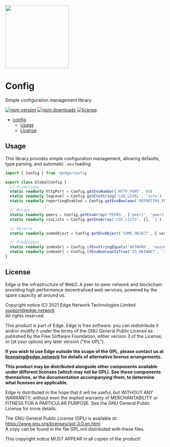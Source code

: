 <img src="https://cdn.edge.network/assets/img/edge-logo-green.svg" width="200">

# Config

Simple configuration management library

[![npm version](https://img.shields.io/npm/v/@edge/config)](https://www.npmjs.com/package/@edge/config) [![npm downloads](https://img.shields.io/npm/dt/@edge/config)](https://www.npmjs.com/package/@edge/config) [![license](https://img.shields.io/npm/l/@edge/config)](LICENSE.md)

- [config](#config)
  - [Usage](#usage)
  - [License](#license)

## Usage

This library provides simple configuration management, allowing defaults, type parsing, and automatic `.env` loading.

```typescript
import { Config } from '@edge/config'

export class GlobalConfig {
  // Primitives
  static readonly httpPort = Config.getEnvNumber('HTTP_PORT', 80)
  static readonly logLevel = Config.getEnvString('LOG_LEVEL', 'info')
  static readonly reportingEnabled = Config.getEnvBoolean('REPORTING_ENABLED', true)

  // Arrays
  static readonly peers = Config.getEnvArray('PEERS', ['peer1', 'peer2'])
  static readonly csvLists = Config.getEnvArray('CSV_LISTS', [], '|')

  // Objects
  static readonly someObject = Config.getEnvObject('SOME_OBJECT', { useful: true, reason: 'provides good utility' })

  // Predicates
  static readonly indexUrl = Config.ifEnvStringEquals('NETWORK', 'mainnet', 'index.xe.network', 'index.test.network')
  static readonly indexUrl = Config.ifEnvBooleanIsTrue('IS_MAINNET', 'index.xe.network', 'index.test.network')
}
```

## License

Edge is the infrastructure of Web3. A peer-to-peer network and blockchain providing high performance decentralised web services, powered by the spare capacity all around us.

Copyright notice
(C) 2021 Edge Network Technologies Limited <support@edge.network><br />
All rights reserved

This product is part of Edge.
Edge is free software: you can redistribute it and/or modify it under the terms of the GNU General Public License as published by the Free Software Foundation, either version 3 of the License, or (at your option) any later version ("the GPL").

**If you wish to use Edge outside the scope of the GPL, please contact us at licensing@edge.network for details of alternative license arrangements.**

**This product may be distributed alongside other components available under different licenses (which may not be GPL). See those components themselves, or the documentation accompanying them, to determine what licenses are applicable.**

Edge is distributed in the hope that it will be useful, but WITHOUT ANY WARRANTY; without even the implied warranty of MERCHANTABILITY or FITNESS FOR A PARTICULAR PURPOSE. See the GNU General Public License for more details.

The GNU General Public License (GPL) is available at: https://www.gnu.org/licenses/gpl-3.0.en.html<br />
A copy can be found in the file GPL.md distributed with
these files.

This copyright notice MUST APPEAR in all copies of the product!
